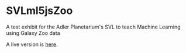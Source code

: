 # SVLml5jsZoo
A test exhibit for the Adler Planetarium's SVL to teach Machine Learning using Galaxy Zoo data

A live version is [here](https://ageller.github.io/SVLml5jsZoo/).
